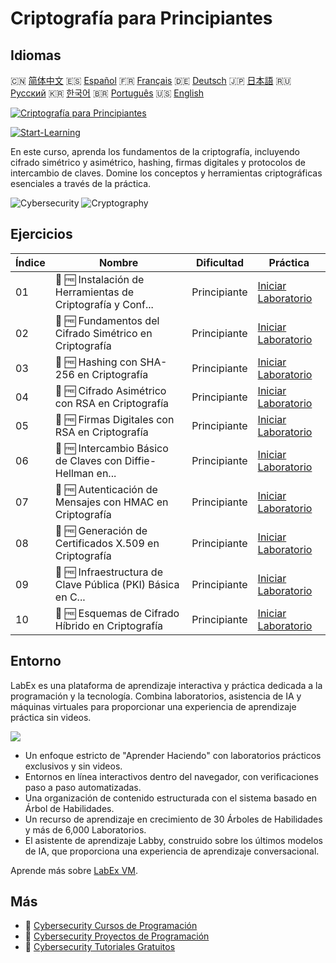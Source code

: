 # Criptografía para Principiantes

## Idiomas

🇨🇳 [简体中文](README_zh.md) 🇪🇸 [Español](README_es.md) 🇫🇷 [Français](README_fr.md) 🇩🇪 [Deutsch](README_de.md) 🇯🇵 [日本語](README_ja.md) 🇷🇺 [Русский](README_ru.md) 🇰🇷 [한국어](README_ko.md) 🇧🇷 [Português](README_pt.md) 🇺🇸 [English](README.md) 

[![Criptografía para Principiantes](https://cover-creator.labex.io/cryptography-for-beginners.png?lang=es)](https://labex.io/es/courses/cryptography-for-beginners)

[![Start-Learning](https://img.shields.io/badge/Start-Learning-whitesmoke?style=for-the-badge)](https://labex.io/es/courses/cryptography-for-beginners)

En este curso, aprenda los fundamentos de la criptografía, incluyendo cifrado simétrico y asimétrico, hashing, firmas digitales y protocolos de intercambio de claves. Domine los conceptos y herramientas criptográficas esenciales a través de la práctica.

![Cybersecurity](https://img.shields.io/badge/Cybersecurity-whitesmoke?style=for-the-badge&logo=cybersecurity)
![Cryptography](https://img.shields.io/badge/Cryptography-whitesmoke?style=for-the-badge&logo=cryptography)


## Ejercicios

|   Índice | Nombre                                                      | Dificultad   | Práctica                                                                                                                                            |
|----------|-------------------------------------------------------------|--------------|-----------------------------------------------------------------------------------------------------------------------------------------------------|
|       01 | 📖 🆓 Instalación de Herramientas de Criptografía y Conf... | Principiante | <a target='_blank' href='https://labex.io/es/tutorials/linux-installing-cryptography-tools-and-environment-setup-632723'>Iniciar Laboratorio</a>    |
|       02 | 📖 🆓 Fundamentos del Cifrado Simétrico en Criptografía     | Principiante | <a target='_blank' href='https://labex.io/es/tutorials/linux-symmetric-encryption-basics-in-cryptography-632724'>Iniciar Laboratorio</a>            |
|       03 | 📖 🆓 Hashing con SHA-256 en Criptografía                   | Principiante | <a target='_blank' href='https://labex.io/es/tutorials/linux-hashing-with-sha-256-in-cryptography-632722'>Iniciar Laboratorio</a>                   |
|       04 | 📖 🆓 Cifrado Asimétrico con RSA en Criptografía            | Principiante | <a target='_blank' href='https://labex.io/es/tutorials/linux-asymmetric-encryption-with-rsa-in-cryptography-632719'>Iniciar Laboratorio</a>         |
|       05 | 📖 🆓 Firmas Digitales con RSA en Criptografía              | Principiante | <a target='_blank' href='https://labex.io/es/tutorials/linux-digital-signatures-with-rsa-in-cryptography-632721'>Iniciar Laboratorio</a>            |
|       06 | 📖 🆓 Intercambio Básico de Claves con Diffie-Hellman en... | Principiante | <a target='_blank' href='https://labex.io/es/tutorials/linux-basic-key-exchange-with-diffie-hellman-in-cryptography-632720'>Iniciar Laboratorio</a> |
|       07 | 📖 🆓 Autenticación de Mensajes con HMAC en Criptografía    | Principiante | <a target='_blank' href='https://labex.io/es/tutorials/linux-message-authentication-with-hmac-in-cryptography-632760'>Iniciar Laboratorio</a>       |
|       08 | 📖 🆓 Generación de Certificados X.509 en Criptografía      | Principiante | <a target='_blank' href='https://labex.io/es/tutorials/linux-generating-x-509-certificates-in-cryptography-632758'>Iniciar Laboratorio</a>          |
|       09 | 📖 🆓 Infraestructura de Clave Pública (PKI) Básica en C... | Principiante | <a target='_blank' href='https://labex.io/es/tutorials/linux-basic-public-key-infrastructure-pki-in-cryptography-632757'>Iniciar Laboratorio</a>    |
|       10 | 📖 🆓 Esquemas de Cifrado Híbrido en Criptografía           | Principiante | <a target='_blank' href='https://labex.io/es/tutorials/linux-hybrid-encryption-schemes-in-cryptography-632759'>Iniciar Laboratorio</a>              |

## Entorno

LabEx es una plataforma de aprendizaje interactiva y práctica dedicada a la programación y la tecnología. Combina laboratorios, asistencia de IA y máquinas virtuales para proporcionar una experiencia de aprendizaje práctica sin videos.

![](https://tutorial-screenshot.getvm.io/images/vm-1725247253.png)

- Un enfoque estricto de "Aprender Haciendo" con laboratorios prácticos exclusivos y sin videos.
- Entornos en línea interactivos dentro del navegador, con verificaciones paso a paso automatizadas.
- Una organización de contenido estructurada con el sistema basado en Árbol de Habilidades.
- Un recurso de aprendizaje en crecimiento de 30 Árboles de Habilidades y más de 6,000 Laboratorios.
- El asistente de aprendizaje Labby, construido sobre los últimos modelos de IA, que proporciona una experiencia de aprendizaje conversacional.

Aprende más sobre [LabEx VM](https://support.labex.io/using-labex/virtual-machine).

## Más

- 🔗 [Cybersecurity Cursos de Programación](https://github.com/labex-labs/awesome-programming-courses)
- 🔗 [Cybersecurity Proyectos de Programación](https://github.com/labex-labs/awesome-programming-projects)
- 🔗 [Cybersecurity Tutoriales Gratuitos](https://github.com/labex-labs/cybersecurity-free-tutorials)

